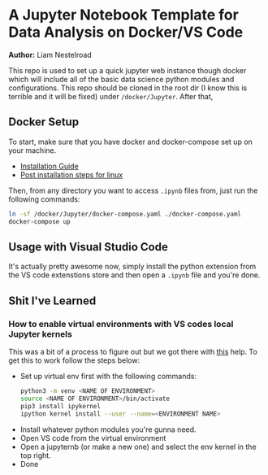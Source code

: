 # A Jupyter Notebook Template for Data Analysis on Docker/VS Code

**Author:** Liam Nestelroad

This repo is used to set up a quick jupyter web instance though docker which will include all of the basic data science python modules and configurations. This repo should be cloned in the root dir (I know this is terrible and it will be fixed) under `/docker/Jupyter`. After that, 

## Docker Setup

To start, make sure that you have docker and docker-compose set up on your machine.

+ [Installation Guide](https://docs.docker.com/get-docker/)
+ [Post installation steps for linux](https://docs.docker.com/engine/install/linux-postinstall/)

Then, from any directory you want to access `.ipynb` files from, just run the following commands:
```bash
ln -sf /docker/Jupyter/docker-compose.yaml ./docker-compose.yaml
docker-compose up
```

## Usage with Visual Studio Code

It's actually pretty awesome now, simply install the python extension from the VS code extenstions store and then open a `.ipynb` file and you're done.

## Shit I've Learned

### How to enable virtual environments with VS codes local Jupyter kernels

This was a bit of a process to figure out but we got there with [this](https://stackoverflow.com/questions/58119823/jupyter-notebooks-in-vscode-does-not-use-active-virtual-environment) help. To get this to work follow the steps below:

+ Set up virtual env first with the following commands:
    ```bash
    python3 -m venv <NAME OF ENVIRONMENT>
    source <NAME OF ENVIRONMENT>/bin/activate
    pip3 install ipykernel
    ipython kernel install --user --name=<ENVIRONMENT NAME>
    ```
+ Install whatever python modules you're gunna need.
+ Open VS code from the virtual environment
+ Open a jupyternb (or make a new one) and select the env kernel in the top right.
+ Done